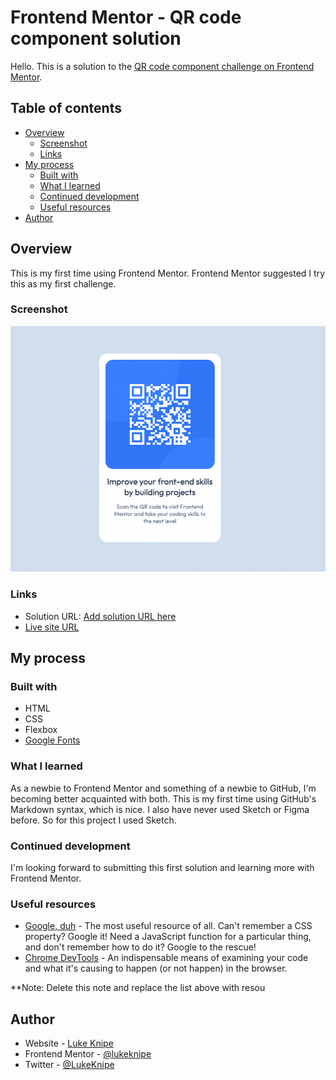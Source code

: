 # Frontend Mentor - QR code component solution

Hello. This is a solution to the [QR code component challenge on Frontend Mentor](https://www.frontendmentor.io/challenges/qr-code-component-iux_sIO_H).

## Table of contents

- [Overview](#overview)
  - [Screenshot](#screenshot)
  - [Links](#links)
- [My process](#my-process)
  - [Built with](#built-with)
  - [What I learned](#what-i-learned)
  - [Continued development](#continued-development)
  - [Useful resources](#useful-resources)
- [Author](#author)

## Overview

This is my first time using Frontend Mentor. Frontend Mentor suggested I try this as my first challenge.

### Screenshot

![](./screenshot.png)

### Links

- Solution URL: [Add solution URL here](https://your-solution-url.com)
- [Live site URL](https://lukeknipe.github.io/QR_code_component/)

## My process

### Built with

- HTML
- CSS
- Flexbox
- [Google Fonts](https://fonts.google.com/)


### What I learned

As a newbie to Frontend Mentor and something of a newbie to GitHub, I'm becoming better acquainted with both. This is my first time using GitHub's Markdown syntax, which is nice. I also have never used Sketch or Figma before. So for this project I used Sketch.

### Continued development

I'm looking forward to submitting this first solution and learning more with Frontend Mentor.

### Useful resources

- [Google, duh](https://www.google.com/) - The most useful resource of all. Can't remember a CSS property? Google it! Need a JavaScript function for a particular thing, and don't remember how to do it? Google to the rescue!
- [Chrome DevTools](https://developer.chrome.com/docs/devtools/) - An indispensable means of examining your code and what it's causing to happen (or not happen) in the browser.

**Note: Delete this note and replace the list above with resou

## Author

- Website - [Luke Knipe](https://lukeknipe.github.io)
- Frontend Mentor - [@lukeknipe](https://www.frontendmentor.io/profile/lukeknipe)
- Twitter - [@LukeKnipe](https://twitter.com/LukeKnipe)
